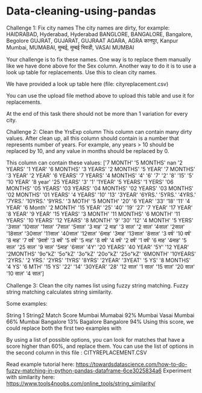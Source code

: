 # Data-cleaning-using-pandas

Challenge 1: Fix city names
The city names are dirty, for example:
HAIDRABAD, Hyderabad, Hyderabad
BANGLORE, BANGALORE, Bangalore, Begolore
GUJRAT, GUJARAT, GUJRAAT
AGARA, AGRA
कानपुर, Kanpur
Mumbai, MUMABAI, मुम्बई, मुम्बई भिवडी, VASAI MUMBAI

Your challenge is to fix these names.
One way is to replace them manually like we have done above for the Sex column.
Another way to do it is to use a look up table for replacements.
Use this to clean city names.

We have provided a look up table here (file: cityreplacement.csv)

You can use the upload file method above to upload this table and use it for replacements.

At the end of this task there should not be more than 1 variation for every city.

Challenge 2: 
Clean the YrsExp column
This column can contain many dirty values.
After clean up, all this column should contain is a number that represents number of years.
For example, any years > 10 should be replaced by 10,
and any value in months should be replaced by 0.

This column can contain these values:
['7 MONTH' '5 MONTHS' nan '2 YEARS' '1 YEAR' '6 MONTHS' '3 YEARS' '2 MONTHS' '5 YEAR' '7 MONTHS' '3 YEAR' '2 YEAR' '6 YEARS' '7 YEARS' '4 MONTHS' '4' '6' '7' '2' '8' '15' '5' '10 YEAR' '8 year' '25 YEARS' '3' '1' '1YEAR' '5 YEARS' '1 YERS' '06 MONTHS' '05 YEARS' '03 YEARS' '04 MONTHS' '02 YEARS' '03 MONTHS' '02 MONTHS' '01 YEARS' '4 YEARS' '10' '13' '3YEAR' '6YRS.' '5YRS.' '4YRS.' '7YRS.' '10YRS.' '9YRS.' '3 MOTH' '5 MONTH' '20' '6 YEAR' '33' '18' '11' '4 YEAR' '6 Month' '2 MONTH' '15 YEAR' '25' '40' '19' '27' '7 YEAR' '17 YEAR' '8 YEAR' '9 YEAR' '15 YEARS' '3 MONTH' '11 MONTHS' '6 MONTH' '11 YEARS' '10 YEARS' '12 YEARS' '8 MONTH' '9' '30' '12' '4 MONTH' '5 YERS' '3साल' '10साल' '1साल' '7साल' '5साल' '3 माह' '2 माह' '3 साल' '2 साल' '4साल' '2साल' '18साल' '30साल' '11साल' '40साल' '12साल' '6माह' '3माह' '13साल' '8साल' '3 वर्ष' '10 वर्ष' '8 माह' '7 वर्ष' '9वर्श' '3 बर्ष' '5 वर्ष' '5 माह' '8 वर्ष' '4 वर्ष' '2 वर्ष' '1 वर्ष' '6 माह' '4माह' '5 साल' '25 साल' '9 साल' '5माह' '6साल' '4Y' '20 YEARS' '40 YEAR' '5Y' '12 YEAR' '2MONTHS' '9o"kZ' '5o"kZ' '3o"kZ' '20o"kZ' '25o"kZ' '6MONTH' '10YEARS' '2YRS.' '2 YRS.' '2YRS' '1YRS' '8YRS' '2YEAR' '3YEAT' '5 YS' '8 MONTHS' '4 YS' '6 MTH' '15 YS' '22' '14' '30YEAR' '28' '12 साल' '1 साल' '15 साल' '20 साल' '10 साल' '4 साल']

Challenge 3: 
Clean the city names list using fuzzy string matching. Fuzzy string matching calculates string similarity.

Some examples:

String 1	String2	Match Score
Mumbai	Mumabai	92%
Mumbai	Vasai Mumbai	66%
Mumbai	Bangalore	13%
Bagalore	Bangalore	94%
Using this score, we could replace both the first two examples with

By using a list of possible options, you can look for matches that have a score higher than 60%, and replace them. You can use the list of options in the second column in this file : CITYREPLACEMENT.CSV

Read example tutorial here: https://towardsdatascience.com/how-to-do-fuzzy-matching-in-python-pandas-dataframe-6ce3025834a6
Experiment with similarity here: https://www.tools4noobs.com/online_tools/string_similarity/
